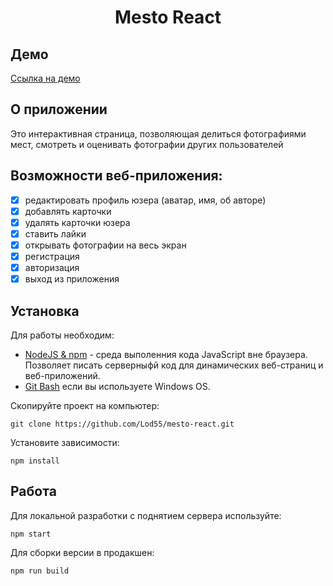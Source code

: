<h1 align="center">
  Mesto React
</h1>

## Демо
<a href="https://neonbonesjs.github.io/react-mesto-auth/">Ссылка на демо<a>

## О приложении
Это интерактивная страница, позволяющая делиться фотографиями мест, смотреть и оценивать фотографии других пользователей

## Возможности веб-приложения:
- [X] редактировать профиль юзера (аватар, имя, об авторе)
- [X] добавлять карточки
- [X] удалять карточки юзера
- [X] ставить лайки
- [X] открывать фотографии на весь экран
- [X] регистрация
- [X] авторизация
- [X] выход из приложения

## Установка

Для работы необходим:

- <a href="https://nodejs.org/en/">NodeJS & npm<a> - среда выполенния кода JavaScript вне браузера. Позволяет писать серверныфй код для динамических веб-страниц и веб-приложений.
- <a href="https://gitforwindows.org/">Git Bash<a> если вы используете Windows OS.


Скопируйте проект на компьютер:

```
git clone https://github.com/Lod55/mesto-react.git
```

Установите зависимости:

```
npm install
```

## Работа

Для локальной разработки с поднятием сервера используйте:

```
npm start
```

Для сборки версии в продакшен:

```
npm run build
```
